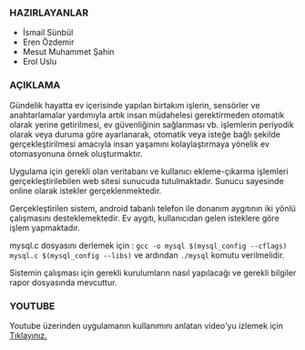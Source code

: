 ### HAZIRLAYANLAR

- İsmail Sünbül
- Eren Özdemir
- Mesut Muhammet Şahin
- Erol Uslu

### AÇIKLAMA

Gündelik hayatta ev içerisinde yapılan birtakım işlerin, sensörler ve anahtarlamalar yardımıyla artık insan müdahelesi gerektirmeden otomatik olarak yerine getirilmesi, ev güvenliğinin sağlanması vb. işlemlerin periyodik olarak veya duruma göre ayarlanarak, otomatik veya isteğe bağlı şekilde gerçekleştirilmesi amacıyla insan yaşamını kolaylaştırmaya yönelik ev otomasyonuna örnek oluşturmaktır.

Uygulama için gerekli olan veritabanı ve kullanıcı ekleme-çıkarma işlemleri gerçekleştirilebilen web sitesi sunucuda tutulmaktadır. Sunucu sayesinde online olarak istekler gerçeklenmektedir.

Gerçekleştirilen sistem, android tabanlı telefon ile donanım aygıtının iki yönlü çalışmasını desteklemektedir. Ev aygıtı, kullanıcıdan gelen isteklere göre işlem yapmaktadır. 

mysql.c dosyasını derlemek için :  `gcc -o mysql $(mysql_config --cflags) mysql.c $(mysql_config --libs)` ve ardından `./mysql` komutu verilmelidir.

Sistemin çalışması için gerekli kurulumların nasıl yapılacağı ve gerekli bilgiler rapor dosyasında mevcuttur.

### YOUTUBE

Youtube üzerinden uygulamanın kullanımını anlatan video'yu izlemek için [Tıklayınız.](http://www.youtube.com/watch?v=c1J6OzhqCjg&feature=youtu.be)
